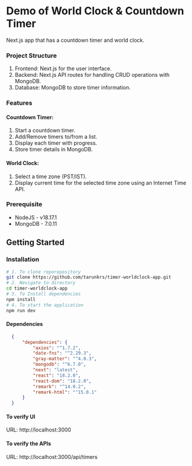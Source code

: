 # Demo of World Clock & Countdown Timer
Next.js app that has a countdown timer and world clock.

### Project Structure
1. Frontend: Next.js for the user interface.
2. Backend: Next.js API routes for handling CRUD operations with MongoDB.
3. Database: MongoDB to store timer information.

### Features

#### Countdown Timer:

1. Start a countdown timer.
2. Add/Remove timers to/from a list.
3. Display each timer with progress.
4. Store timer details in MongoDB.

#### World Clock:

1. Select a time zone (PST/IST).
2. Display current time for the selected time zone using an Internet Time API.

### Prerequisite

   - NodeJS - v18.17.1
   - MongoDB - 7.0.11

## Getting Started

### Installation
  
```bash
# 1. To clone reporepository
git clone https://github.com/tarunkrs/timer-worldclock-app.git
# 2. Nevigate to directory
cd timer-worldclock-app
# 3. To Install dependencies
npm install
# 4. To start the application
npm run dev
```
#### Dependencies
  ```JSON
    {  
        "dependencies": {
            "axios": "^1.7.2",
            "date-fns": "^2.29.3",
            "gray-matter": "^4.0.3",
            "mongodb": "^6.7.0",
            "next": "latest",
            "react": "18.2.0",
            "react-dom": "18.2.0",
            "remark": "^14.0.2",
            "remark-html": "^15.0.1"
        }
    }
  ```

#### To verify UI

   URL: http://localhost:3000

#### To verify the APIs 

   URL: http://localhost:3000/api/timers

 

